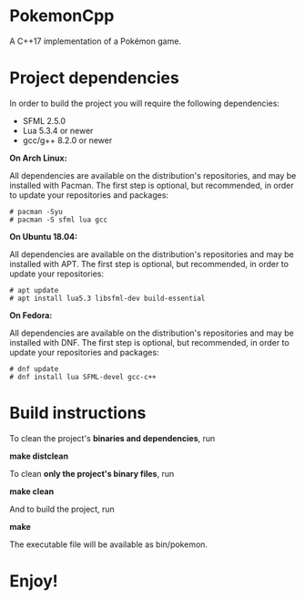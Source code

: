 # PokemonCpp
A C++17 implementation of a Pokémon game.

# Project dependencies 

In order to build the project you will require the following 
dependencies:

- SFML 2.5.0 
- Lua 5.3.4 or newer
- gcc/g++ 8.2.0 or newer

**On Arch Linux:**

All dependencies are available on the distribution's repositories,
and may be installed with Pacman. The first step is optional, but recommended,
in order to update your repositories and packages: 

	# pacman -Syu
    # pacman -S sfml lua gcc

**On Ubuntu 18.04:**

All dependencies are available on the distribution's repositories and may be installed
with APT. The first step is optional, but recommended, in order to update your repositories:

	# apt update
	# apt install lua5.3 libsfml-dev build-essential


**On Fedora:**

All dependencies are available on the distribution's repositories and may be installed
with DNF. The first step is optional, but recommended, in order to update your repositories and
packages:

	# dnf update
	# dnf install lua SFML-devel gcc-c++

# Build instructions

To clean the project's **binaries and dependencies**, run

**make distclean**

To clean **only the project's binary files**, run

**make clean**

And to build the project, run 

**make**

The executable file will be available as bin/pokemon.

# Enjoy!

